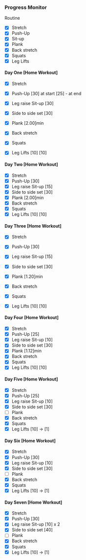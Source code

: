 ### Progress Monitor

Routine
- [x] Stretch 
- [x] Push-Up
- [x] Sit-up
- [x] Plank
- [x] Back stretch
- [x] Squats
- [x] Leg Lifts

#### Day One [Home Workout]
- [x] Stretch 
- [x] Push-Up [30] at start [25] - at end
- [x] Leg raise Sit-up [30]
- [x] Side to side set [30]
- [x] Plank [2.00]min
- [x] Back stretch 
- [x] Squats
- [x] Leg Lifts [10] [10]


#### Day Two [Home Workout]
- [x] Stretch 
- [x] Push-Up [30] 
- [x] Leg raise Sit-up [15]
- [x] Side to side set [30]
- [x] Plank [2.00]min
- [x] Back stretch 
- [x] Squats
- [x] Leg Lifts [10] [10]

#### Day Three [Home Workout]
- [x] Stretch 
- [x] Push-Up [30] 
- [x] Leg raise Sit-up [15]
- [x] Side to side set [30]
- [x] Plank [1.20]min
- [x] Back stretch 
- [x] Squats
- [x] Leg Lifts [10] [10]


#### Day Four [Home Workout]
- [x] Stretch 
- [x] Push-Up [25] 
- [x] Leg raise Sit-up [10]
- [x] Side to side set [30]
- [x] Plank [1.12]min
- [x] Back stretch 
- [x] Squats
- [x] Leg Lifts [10] [10]

#### Day Five [Home Workout]
- [x] Stretch 
- [x] Push-Up [25] 
- [x] Leg raise Sit-up [10]
- [x] Side to side set [30]
- [ ] Plank 
- [x] Back stretch 
- [x] Squats
- [x] Leg Lifts [10] -> [1]

#### Day Six [Home Workout]
- [x] Stretch 
- [x] Push-Up [30] 
- [x] Leg raise Sit-up [10]
- [x] Side to side set [30]
- [ ] Plank 
- [x] Back stretch 
- [x] Squats
- [x] Leg Lifts [10] -> [1]

#### Day Seven [Home Workout]
- [x] Stretch 
- [x] Push-Up [30] 
- [x] Leg raise Sit-up [10] x 2
- [x] Side to side set [40]
- [ ] Plank 
- [x] Back stretch 
- [x] Squats
- [x] Leg Lifts [10] -> [1]